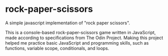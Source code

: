 # rock-paper-scissors
A simple javascript implementation of "rock paper scissors".

This is a console-based rock-paper-scissors game written in JavaScript, made according to specifications from The Odin Project. Making this project helped me practice basic JavaScript and programming skills, such as functions, variable scope, conditionals, and loops.